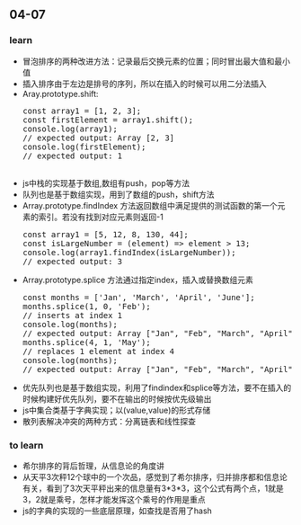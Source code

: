 ## 04-07















### learn

<ul>
    <li>冒泡排序的两种改进方法：记录最后交换元素的位置；同时冒出最大值和最小值</li>
    <li>插入排序由于左边是排号的序列，所以在插入的时候可以用二分法插入</li>
    <li>Aray.prototype.shift:
        <pre>const array1 = [1, 2, 3];
const firstElement = array1.shift();
console.log(array1);
// expected output: Array [2, 3]
console.log(firstElement);
// expected output: 1
        </pre>
    </li>
    <li>js中栈的实现基于数组,数组有push，pop等方法</li>
    <li>队列也是基于数组实现，用到了数组的push，shift方法</li>
    <li>Array.prototype.findIndex 方法返回数组中满足提供的测试函数的第一个元素的索引。若没有找到对应元素则返回-1
        <pre>const array1 = [5, 12, 8, 130, 44];
const isLargeNumber = (element) => element > 13;
console.log(array1.findIndex(isLargeNumber));
// expected output: 3</pre>
    </li>
    <li>Array.prototype.splice 方法通过指定index，插入或替换数组元素
        <pre>const months = ['Jan', 'March', 'April', 'June'];
months.splice(1, 0, 'Feb');
// inserts at index 1
console.log(months);
// expected output: Array ["Jan", "Feb", "March", "April", "June"]
months.splice(4, 1, 'May');
// replaces 1 element at index 4
console.log(months);
// expected output: Array ["Jan", "Feb", "March", "April", "May"]</pre>
    </li>
    <li>优先队列也是基于数组实现，利用了findindex和splice等方法，要不在插入的时候构建好优先队列，要不在输出的时候按优先级输出</li>
    <li>js中集合类基于字典实现；以(value,value)的形式存储</li>
    <li>散列表解决冲突的两种方式：分离链表和线性探查</li>
</ul>





### to learn

<ul>
    <li>希尔排序的背后哲理，从信息论的角度讲</li>
    <li>从天平3次秤12个球中的一个次品，感觉到了希尔排序，归并排序都和信息论有关，看到了3次天平秤出来的信息量有3*3*3，这个公式有两个点，1就是3，2就是乘号，怎样才能发挥这个乘号的作用是重点</li>
    <li>js的字典的实现的一些底层原理，如查找是否用了hash</li>
</ul>

